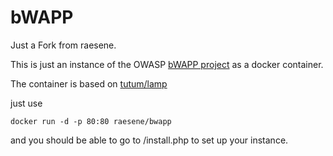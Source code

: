 # bWAPP

Just a Fork from raesene.

This is just an instance of the OWASP [bWAPP project](http://www.itsecgames.com/) as a docker container.

The container is based on [tutum/lamp](https://hub.docker.com/r/tutum/lamp/)

just use 

```
docker run -d -p 80:80 raesene/bwapp
```

and you should be able to go to <ip>/install.php to set up your instance.
